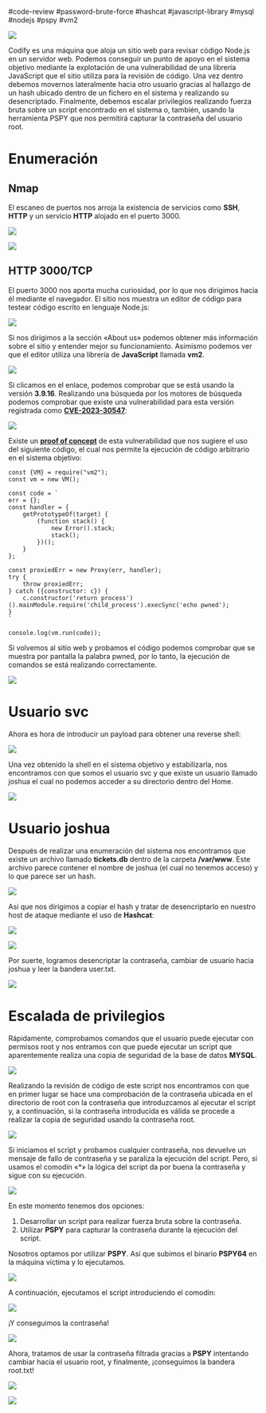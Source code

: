 #code-review #password-brute-force #hashcat #javascript-library #mysql #nodejs #pspy #vm2

![](../../../Images/Codify.png)

Codify es una máquina que aloja un sitio web para revisar código Node.js en un servidor web. Podemos conseguir un punto de apoyo en el sistema objetivo mediante la explotación de una vulnerabilidad de una librería JavaScript que el sitio utiliza para la revisión de código. Una vez dentro debemos movernos lateralmente hacia otro usuario gracias al hallazgo de un hash ubicado dentro de un fichero en el sistema y realizando su desencriptado. Finalmente, debemos escalar privilegios realizando fuerza bruta sobre un script encontrado en el sistema o, también, usando la herramienta PSPY que nos permitirá capturar la contraseña del usuario root.

# Enumeración

## Nmap

El escaneo de puertos nos arroja la existencia de servicios como **SSH**, **HTTP** y un servicio **HTTP** alojado en el puerto 3000.

![](../../../Images/Selection_001-1.png)

![](../../../Images/Selection_002-1.png)

## HTTP 3000/TCP

El puerto 3000 nos aporta mucha curiosidad, por lo que nos dirigimos hacia él mediante el navegador. El sitio nos muestra un editor de código para testear código escrito en lenguaje Node.js:

![](../../../Images/Pasted-image-20240404132135.png)

Si nos dirigimos a la sección «About us» podemos obtener más información sobre el sitio y entender mejor su funcionamiento. Asimismo podemos ver que el editor utiliza una librería de **JavaScript** llamada **vm2**.

![](../../../Images/Pasted-image-20240404133457.png)

Si clicamos en el enlace, podemos comprobar que se está usando la versión **3.9.16**. Realizando una búsqueda por los motores de búsqueda podemos comprobar que existe una vulnerabilidad para esta versión registrada como **[CVE-2023-30547](https://nvd.nist.gov/vuln/detail/CVE-2023-30547)**:

![](../../../Images/image%201.png)

Existe un **[proof of concept](https://github.com/patriksimek/vm2/security/advisories/GHSA-ch3r-j5x3-6q2m)** de esta vulnerabilidad que nos sugiere el uso del siguiente código, el cual nos permite la ejecución de código arbitrario en el sistema objetivo:

```
const {VM} = require("vm2");
const vm = new VM();

const code = `
err = {};
const handler = {
    getPrototypeOf(target) {
        (function stack() {
            new Error().stack;
            stack();
        })();
    }
};
  
const proxiedErr = new Proxy(err, handler);
try {
    throw proxiedErr;
} catch ({constructor: c}) {
    c.constructor('return process')().mainModule.require('child_process').execSync('echo pwned');
}
`

console.log(vm.run(code));
```

Si volvemos al sitio web y probamos el código podemos comprobar que se muestra por pantalla la palabra pwned, por lo tanto, la ejecución de comandos se está realizando correctamente.

![](../../../Images/Pasted-image-20240404133530.png)

# Usuario svc

Ahora es hora de introducir un payload para obtener una reverse shell:

![](../../../Images/Selection_004-1.png)

Una vez obtenido la shell en el sistema objetivo y estabilizarla, nos encontramos con que somos el usuario svc y que existe un usuario llamado joshua el cual no podemos acceder a su directorio dentro del Home.

![](../../../Images/Selection_005-1.png)

# Usuario joshua

Después de realizar una enumeración del sistema nos encontramos que existe un archivo llamado **tickets.db** dentro de la carpeta **/var/www**. Este archivo parece contener el nombre de joshua (el cual no tenemos acceso) y lo que parece ser un hash.

![](../../../Images/Selection_006-1-wpp1712234308114.png)

Así que nos dirigimos a copiar el hash y tratar de desencriptarlo en nuestro host de ataque mediante el uso de **Hashcat**:

![](../../../Images/Selection_007-1-wpp1712234291287.png)

![](../../../Images/Selection_008-1-wpp1712299328674.png)

Por suerte, logramos desencriptar la contraseña, cambiar de usuario hacia joshua y leer la bandera user.txt.

![](../../../Images/Selection_009-1-wpp1712234194943.png)

# Escalada de privilegios

Rápidamente, comprobamos comandos que el usuario puede ejecutar con permisos root y nos entramos con que puede ejecutar un script que aparentemente realiza una copia de seguridad de la base de datos **MYSQL**.

![](../../../Images/Selection_011-1.png)

Realizando la revisión de código de este script nos encontramos con que en primer lugar se hace una comprobación de la contraseña ubicada en el directorio de root con la contraseña que introduzcamos al ejecutar el script y, a continuación, si la contraseña introducida es válida se procede a realizar la copia de seguridad usando la contraseña root.

![](../../../Images/Selection_012-1.png)

Si iniciamos el script y probamos cualquier contraseña, nos devuelve un mensaje de fallo de contraseña y se paraliza la ejecución del script. Pero, si usamos el comodín «*» la lógica del script da por buena la contraseña y sigue con su ejecución.

![](../../../Images/Selection_013-1.png)

En este momento tenemos dos opciones:

1. Desarrollar un script para realizar fuerza bruta sobre la contraseña.
2. Utilizar **PSPY** para capturar la contraseña durante la ejecución del script.

Nosotros optamos por utilizar **PSPY**. Así que subimos el binario **PSPY64** en la máquina víctima y lo ejecutamos.

![](../../../Images/Selection_016-1.png)

A continuación, ejecutamos el script introduciendo el comodín:

![](../../../Images/Selection_017-1.png)

¡Y conseguimos la contraseña!

![](../../../Images/Selection_018-1-wpp1712234137194.png)

Ahora, tratamos de usar la contraseña filtrada gracias a **PSPY** intentando cambiar hacia el usuario root, y finalmente, ¡conseguimos la bandera root.txt!

![](../../../Images/Selection_019-1-wpp1712234073978.png)

![](../../../Images/Selection_010-1%201.png)
